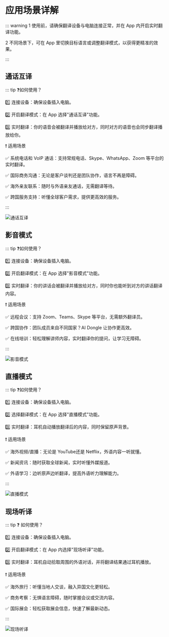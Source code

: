 # 应用场景详解

::: warning <span class="circle-badge">1</span> 使用前，请确保翻译设备与电脑连接正常，并在 App 内开启实时翻译功能。

<span class="circle-badge">2</span> 不同场景下，可在 App 里切换目标语言或调整翻译模式，以获得更精准的效果。

:::

## 通话互译

::: tip ❓如何使用？

1️⃣ 连接设备：确保设备插入电脑。

2️⃣ 开启翻译模式：在 App 选择"通话互译"功能。

3️⃣ 实时翻译：你的语音会被翻译并播放给对方，同时对方的语音也会同步翻译播放给你。

❗️ 适用场景

✅ 系统电话和 VoIP 通话：支持常规电话、Skype、WhatsApp、Zoom 等平台的实时翻译。

✅ 国际商务沟通：无论是客户谈判还是团队协作，语言不再是障碍。

✅ 海外亲友联系：随时与外语亲友通话，无需翻译等待。

✅ 跨国服务支持：听懂全球客户需求，提供更高效的服务。

:::

![通话互译](https://bu.dusays.com/2025/02/14/67aefc316f9e0.png)

## 影音模式

::: tip ❓如何使用？

1️⃣ 连接设备：确保设备插入电脑。

2️⃣ 开启翻译模式：在 App 选择"影音模式"功能。

3️⃣ 实时翻译：你的讲话会被翻译并播放给对方，同时你也能听到对方的讲话翻译内容。

❗️ 适用场景

✅ 远程会议：支持 Zoom、Teams、Skype 等平台，无需额外翻译员。

✅ 跨国协作：团队成员来自不同国家？AI Dongle 让协作更高效。

✅ 在线培训：轻松理解讲师内容，实时翻译你的提问，让学习无障碍。

:::

![影音模式](https://bu.dusays.com/2025/02/14/67aefc3168f26.png)

## 直播模式

::: tip ❓如何使用？

1️⃣ 连接设备：确保设备插入电脑。

2️⃣ 选择翻译模式：在 App 选择"直播模式"功能。

3️⃣ 实时翻译：耳机自动播放翻译后的内容，同时保留原声背景。

❗️ 适用场景

✅ 海外视频/直播：无论是 YouTube还是 Netflix，外语内容一听就懂。

✅ 新闻资讯：随时获取全球新闻，实时听懂外媒报道。

✅ 外语学习：边听原声边听翻译，提高外语听力理解能力。

:::

![直播模式](https://bu.dusays.com/2025/02/14/67aefc2f363ee.png)

## 现场听译

::: tip ❓ 如何使用？

1️⃣ 连接设备：确保设备插入电脑。

2️⃣ 开启翻译模式：在 App 内选择"现场听译"功能。

3️⃣ 实时翻译：耳机自动拾取周围的外语对话，并将翻译结果通过耳机播放。

❗️ 适用场景

✅ 海外旅行：听懂当地人交谈，融入异国文化更轻松。

✅ 商务考察：无惧语言障碍，随时掌握会议或交流内容。

✅ 国际展会：轻松获取展会信息，快速了解最新动态。

:::

![现场听译](https://bu.dusays.com/2025/02/14/67aefc2ee8f75.png)
